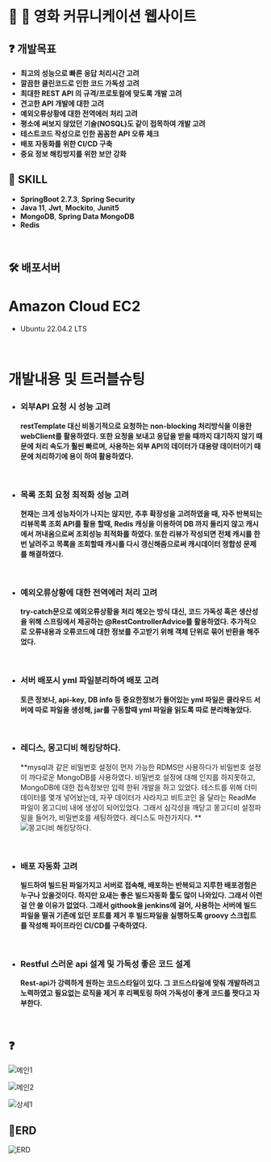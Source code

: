 # 🙌  영화 커뮤니케이션 웹사이트 

## ❓   개발목표
- **최고의 성능으로 빠른 응답 처리시간 고려**
- **깔끔한 클린코드로 인한 코드 가독성 고려**
- **최대한 REST API 의 규격/프로토컬에 맞도록 개발 고려**
- **견고한 API 개발에 대한 고려**
- **예외오류상황에 대한 전역에러 처리 고려**
- **평소에 써보지 않았던 기술(NOSQL)도 같이 접목하여 개발 고려**
- **테스트코드 작성으로 인한 꼼꼼한 API 오류 체크**
- **배포 자동화를 위한 CI/CD 구축**
- **중요 정보 해킹방지를 위한 보안 강화**

##  🙋   SKILL
- **SpringBoot 2.7.3**, **Spring Security**
- **Java 11**, **Jwt**, **Mockito**, **Junit5**
- **MongoDB**, **Spring Data MongoDB**
- **Redis**

<br>  

## 🛠 배포서버 
# Amazon Cloud EC2
 - Ubuntu 22.04.2 LTS


<br>   

# 개발내용 및 트러블슈팅
- ### 외부API 요청 시 성능 고려
   **restTemplate 대신 비동기적으로 요청하는 non-blocking 처리방식을 이용한 webClient를 활용하였다. 또한 요청을 보내고 응답을 받을 때까지 대기하지 않기 때문에 처리 속도가 훨씬 빠르며, 사용하는 외부 API의 데이터가 대용량 데이터이기 때문에 처리하기에 용이 하여 활용하였다.**
<br>

- ### 목록 조회 요청 최적화 성능 고려
   **현재는 크게 성능차이가 나지는 않지만, 추후 확장성을 고려하였을 때, 자주 반복되는 리뷰목록 조회 API를 활용 할때, Redis 캐싱을 이용하여 DB 까지 들리지 않고 캐시에서 꺼내옴으로써 조회성능 최적화를 하였다. 또한 리뷰가 작성되면 전체 캐시를 한번 날려주고 목록을 조회할때 캐시를 다시 갱신해줌으로써 캐시데이터 정합성 문제를 해결하였다.**
<br>

- ### 예외오류상황에 대한 전역에러 처리 고려
   **try-catch문으로 예외오류상황을 처리 해오는 방식 대신, 코드 가독성 혹은 생산성을 위해 스프링에서 제공하는 @RestControllerAdvice를 활용하였다. 추가적으로 오류내용과 오류코드에 대한 정보를 주고받기 위해 객체 단위로 묶어 반환을 해주었다.**
<br>   

- ### 서버 배포시 yml 파일분리하여 배포 고려
   **토큰 정보나, api-key, DB info 등 중요한정보가 들어있는 yml 파일은 클라우드 서버에 따로 파일을 생성해, jar를 구동할때 yml 파일을 읽도록 따로 분리해놓았다.**
<br>   

- ### 레디스, 몽고디비 해킹당하다.
   **mysql과 같은 비밀번호 설정이 먼저 가능한 RDMS만 사용하다가 비밀번호 설정이 까다로운 MongoDB를 사용하였다. 비밀번호 설정에 대해 인지를 하지못하고, MongoDB에 대한 접속정보만 입력 한뒤 개발을 하고 있었다. 테스트를 위해 더미데이터를 몇개 넣어놨는데, 자꾸 데이터가 사라지고 비트코인 을 달라는 ReadMe 파일이 몽고디비 내에 생성이 되어있었다. 그래서 심각성을 깨닫고 몽고디비 설정파일을 들어가, 비밀번호를 세팅하였다. 레디스도 마찬가지다. **
   ![몽고디비 해킹당하다.](https://yjkim-dev.tistory.com/64)
<br>   

- ### 배포 자동화 고려
   **빌드하여 빌드된 파일가지고 서버로 접속해, 배포하는 반복되고 지루한 배포경험은 누구나 있을것이다. 하지만 요새는 좋은 빌드자동화 툴도 많이 나와있다. 그래서 이런걸 안 쓸 이유가 없었다. 그래서 githook을 jenkins에 걸어, 사용하는 서버에 빌드파일을 떨궈 기존에 있던 포트를 제거 후 빌드파일을 실행하도록 groovy 스크립트를 작성해 파이프라인 CI/CD를 구축하였다.**
<br>   

- ### Restful 스러운 api 설계 및 가독성 좋은 코드 설계
   **Rest-api가 강력하게 원하는 코드스타일이 있다. 그 코드스타일에 맞춰 개발하려고 노력하였고 필요없는 로직을 제거 후 리펙토링 하여 가독성이 좋게 코드를 짯다고 자부한다.**
<br>   
   
## ❓   
![메인1](https://github.com/MovieApplication/backend/assets/73875312/1b7d9ef5-623d-4a21-a4b5-b30e219c41fb)

![메인2](https://github.com/MovieApplication/backend/assets/73875312/8bd45cfc-66ec-4f10-a98b-c7402ae99b63)

![상세1](https://github.com/MovieApplication/backend/assets/73875312/fd23f128-d91e-4aa0-a0f7-f6af5134acf8)


## 🚜ERD

![ERD](https://github.com/MovieApplication/backend/assets/73875312/e36b5b4a-a082-4243-b91c-5b7b9dbdd1e7)



